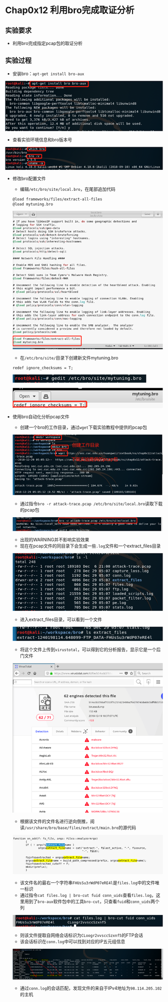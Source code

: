 # Chap0x12 利用bro完成取证分析

## 实验要求

- 利用bro完成指定pcap包的取证分析

## 实验过程

- 安装bro：`apt-get install bro-aux`

![](img/3.png)

- 查看实验环境信息和bro版本号

![](img/4.png)

- 修改bro配置文件

  - 编辑`/etc/bro/site/local.bro`，在尾部追加代码

  ```
  @load frameworks/files/extract-all-files
  @load mytuning.bro
  ```

  ![](img/5.png)

  - 在`/etc/bro/site/`目录下创建新文件mytuning.bro

  ```
  redef ignore_checksums = T;
  ```

  ![](img/6.png)

  ![](img/7.png)

- 使用bro自动化分析pcap文件

  - 创建一个bro的工作目录，通过`wget`下载实验教程中提供的pcap包

  ![](img/8.png)

  - 通过指令`bro -r attack-trace.pcap /etc/bro/site/local.bro`读取下载的pcap包

  ![](img/9.png)

  - 出现的WARNING并不影响实验效果
  - 现在在pcap文件的同目录下会生成一些`.log`文件和一个extract_files目录

  ![](img/10.png)

  - 进入extract_files目录，可以看到一个文件

  ![](img/11.png)

  - 将这个文件上传到`virustotal`，可以得到它的分析报告，显示它是一个后门文件

  ![](img/12.png)

  - 根据该文件的文件名进行逆向倒推，阅读`/usr/share/bro/base/files/extract/main.bro`的源代码

  ![](img/1.png)

  - 该文件名的最右一个字符串`FHUsSu3rWdP07eRE4l`是`files.log`中的文件唯一标识
  - 通过指令`cat files.log | bro-cut fuid conn_uids`查看`files.log`，这里用到了`bro-aux`软件包中的工具`bro-cut`，只查看`fuid`和`conn_uids`两个列

  ![](img/13.png)

  - 则该文件提取自网络会话标识为`CLoogr2vvsccSzxnf5`的FTP会话
  - 该会话标识在`conn.log`中可以找到对应的IP五元组信息

  ![](img/14.png)

  - 通过`conn.log`的会话匹配，发现文件的来自于IPv4地址为`98.114.205.102`的主机